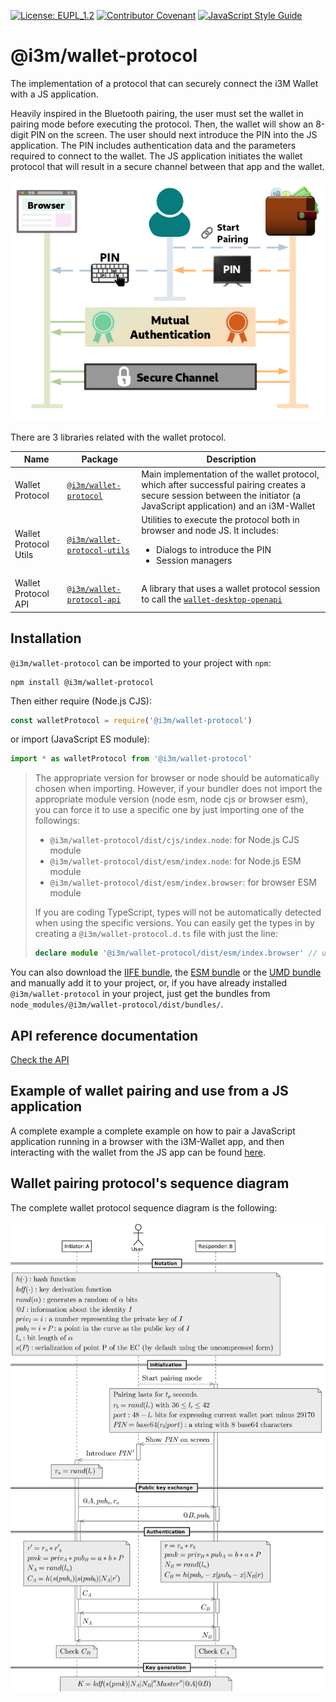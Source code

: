 [![License: EUPL_1.2](https://img.shields.io/badge/License-EUPL_1.2-yellow.svg)](LICENSE)
[![Contributor Covenant](https://img.shields.io/badge/Contributor%20Covenant-2.1-4baaaa.svg)](CODE_OF_CONDUCT.md)
[![JavaScript Style Guide](https://img.shields.io/badge/code_style-standard-brightgreen.svg)](https://standardjs.com)

# @i3m/wallet-protocol

The implementation of a protocol that can securely connect the i3M Wallet with a JS application.

Heavily inspired in the Bluetooth pairing, the user must set the wallet in pairing mode before executing the protocol. Then, the wallet will show an 8-digit PIN on the screen. The user should next introduce the PIN into the JS application. The PIN includes authentication data and the parameters required to connect to the wallet. The JS application initiates the wallet protocol that will result in a secure channel between that app and the wallet.

![Wallet protocol summary](src/docs/protocol-summary.png)

There are 3 libraries related with the wallet protocol.

| **Name**              | **Package**                                                               | **Description** |
|-----------------------|---------------------------------------------------------------------------|-----------------|
| Wallet Protocol       | [`@i3m/wallet-protocol`](../../README.md)                                 | Main implementation of the wallet protocol, which after successful pairing creates a secure session between the initiator (a JavaScript application) and an i3M-Wallet |
| Wallet Protocol Utils | [`@i3m/wallet-protocol-utils`](../../../wallet-protocol-utils/README.md)  | Utilities to execute the protocol both in browser and node JS. It includes:<ul><li>Dialogs to introduce the PIN</li><li>Session managers</li></ul> |
| Wallet Protocol API   | [`@i3m/wallet-protocol-api`](../../../wallet-protocol-api/README.md)      | A library that uses a wallet protocol session to call the [`wallet-desktop-openapi`](../../../wallet-desktop-openapi/) |

## Installation

`@i3m/wallet-protocol` can be imported to your project with `npm`:

```console
npm install @i3m/wallet-protocol
```

Then either require (Node.js CJS):

```javascript
const walletProtocol = require('@i3m/wallet-protocol')
```

or import (JavaScript ES module):

```javascript
import * as walletProtocol from '@i3m/wallet-protocol'
```

> The appropriate version for browser or node should be automatically chosen when importing. However, if your bundler does not import the appropriate module version (node esm, node cjs or browser esm), you can force it to use a specific one by just importing one of the followings:
>
> - `@i3m/wallet-protocol/dist/cjs/index.node`: for Node.js CJS module
> - `@i3m/wallet-protocol/dist/esm/index.node`: for Node.js ESM module
> - `@i3m/wallet-protocol/dist/esm/index.browser`: for browser ESM module
>
> If you are coding TypeScript, types will not be automatically detected when using the specific versions. You can easily get the types in by creating a `@i3m/wallet-protocol.d.ts` file with just the line:
>
> ```typescript
> declare module '@i3m/wallet-protocol/dist/esm/index.browser' // use the specific file you were importing
> ```

You can also download the [IIFE bundle](https://raw.githubusercontent.com/i3-Market-V2-Public-Repository/SP3-SCGBSSW-I3mWalletMonorepo/main/packages/wallet-protocol/dist/bundle.iife.js), the [ESM bundle](https://raw.githubusercontent.com/i3-Market-V2-Public-Repository/SP3-SCGBSSW-I3mWalletMonorepo/main/packages/wallet-protocol/dist/bundle.esm.min.js) or the [UMD bundle](https://raw.githubusercontent.com/i3-Market-V2-Public-Repository/SP3-SCGBSSW-I3mWalletMonorepo/main/packages/wallet-protocol/dist/bundle.umd.js) and manually add it to your project, or, if you have already installed `@i3m/wallet-protocol` in your project, just get the bundles from `node_modules/@i3m/wallet-protocol/dist/bundles/`.

## API reference documentation

[Check the API](docs/API.md)

## Example of wallet pairing and use from a JS application

A complete example a complete example on how to pair a JavaScript application running in a browser with the i3M-Wallet app, and then interacting with the wallet from the JS app can be found [here](src/docs/example/initiator-example.md).

## Wallet pairing protocol's sequence diagram

The complete wallet protocol sequence diagram is the following:

![Wallet protocol sequence diagram](src/docs/wallet-protocol-seq.png)